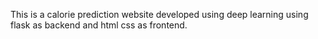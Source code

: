 This is a calorie prediction website developed using deep learning using flask as backend and html css as frontend.

